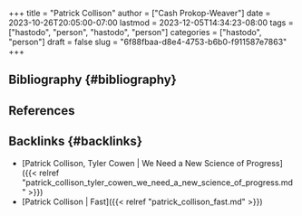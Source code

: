 +++
title = "Patrick Collison"
author = ["Cash Prokop-Weaver"]
date = 2023-10-26T20:05:00-07:00
lastmod = 2023-12-05T14:34:23-08:00
tags = ["hastodo", "person", "hastodo", "person"]
categories = ["hastodo", "person"]
draft = false
slug = "6f88fbaa-d8e4-4753-b6b0-f911587e7863"
+++

## Bibliography {#bibliography}

## References

<style>.csl-entry{text-indent: -1.5em; margin-left: 1.5em;}</style><div class="csl-bib-body">
</div>


## Backlinks {#backlinks}

-   [Patrick Collison, Tyler Cowen | We Need a New Science of Progress]({{< relref "patrick_collison_tyler_cowen_we_need_a_new_science_of_progress.md" >}})
-   [Patrick Collison | Fast]({{< relref "patrick_collison_fast.md" >}})
